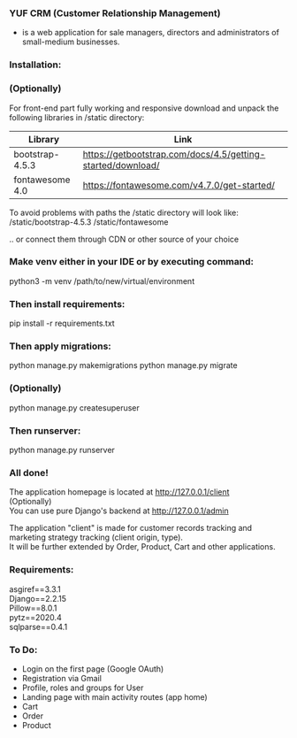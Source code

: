 ### YUF CRM (Customer Relationship Management)   
- is a web application for sale managers, directors and administrators of small-medium businesses.

### Installation:

### (Optionally)
For front-end part fully working and responsive download and unpack the following libraries in /static directory:

Library | Link
------------ | -------------
bootstrap-4.5.3 | https://getbootstrap.com/docs/4.5/getting-started/download/
fontawesome 4.0 | https://fontawesome.com/v4.7.0/get-started/

To avoid problems with paths the /static directory will look like:
/static/bootstrap-4.5.3
/static/fontawesome

.. or connect them through CDN or other source of your choice

### Make venv either in your IDE or by executing command:
python3 -m venv /path/to/new/virtual/environment

### Then install requirements:
pip install -r requirements.txt

### Then apply migrations:
python manage.py makemigrations
python manage.py migrate

### (Optionally)
python manage.py createsuperuser

### Then runserver:
python manage.py runserver

### All done!
The application homepage is located at http://127.0.0.1/client  
(Optionally)  
You can use pure Django's backend at http://127.0.0.1/admin

The application "client" is made for customer records tracking and marketing strategy tracking (client origin, type).  
It will be further extended by Order, Product, Cart and other applications. 


### Requirements:

asgiref==3.3.1  
Django==2.2.15  
Pillow==8.0.1  
pytz==2020.4  
sqlparse==0.4.1

### To Do:

- Login on the first page (Google OAuth)
- Registration via Gmail
- Profile, roles and groups for User
- Landing page with main activity routes (app home)
- Cart
- Order
- Product

